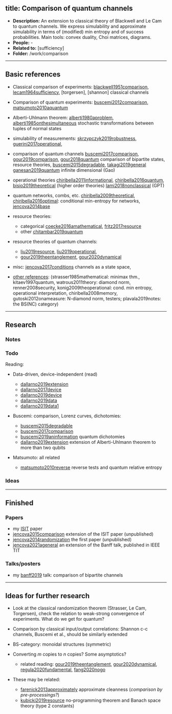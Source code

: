 title: Comparison of quantum channels
---

*  **Description:** An extension to classical theory of Blackwell and  Le Cam to quantum channels. We express
   simulability and approximate simulability in terms of (modified) min entropy and of success probabilities. Main
tools: convex duality, Choi matrices, diagrams.
*  **People:**  - 
*  **Related to:** [sufficiency]     
*  **Folder:** /work/comparison 

---


## Basic references

* Classical comparison of experiments: [blackwell1951comparison](blackwell1951comparison),  [lecam1964sufficiency](lecam1964sufficiency), [torgersen], [shannon]  classical channels

* Comparison of quantum experiments: [buscemi2012comparison](buscemi2012comparison), [matsumoto2010aquantum](matsumoto2010aquantum)

* Alberti-Uhlmann theorem: [alberti1980aproblem](alberti1980aproblem), [alberti1985onthesimultaneous](alberti1985onthesimultaneous) stochastic transformations between tuples of normal states

* simulability of measurements: [skrzypczyk2019robustness](skrzypczyk2019robustness), [guerini2017operational](guerini2017operational), 

* comparison of quantum channels   [buscemi2017comparison](buscemi2017comparison),
[gour2019comparison](gour2019comparison), [gour2018quantum](gour2018quantum) comparison of bipartite states, resource theories, [buscemi2015degradable](buscemi2015degradable), [takagi2019general](takagi2019general)
[ganesan2019quantum](ganesan2019quantum) infinite dimensional (Gao)

* operational theories [chiribella2011informational](chiribella2011informational), [chiribella2016quantum](chiribella2016quantum), [bisio2019theoretical](bisio2019theoretical) (higher order theories)
[lami2018nonclassical](lami2018nonclassical) (GPT)

* quantum networks, combs, etc. [chiribella2009theoretical](chiribella2009theoretical), [chiribella2016optimal](chiribella2016optimal): conditional min-entropy for networks, [jencova2014base](jencova2014base)

* resource theories:         
    * categorical [coecke2016amathematical](coecke2016amathematical), [fritz2017resource](fritz2017resource)    
    * other [chitambar2019quantum](chitambar2019quantum)

* resource theories of quantum channels:    
    * [liu2019resource](liu2019resource), [liu2019operational](liu2019operational), 
    * [gour2019theentanglement](gour2019theentanglement), [gour2020dynamical](gour2020dynamical)


* misc: [jencova2017conditions](jencova2017conditions) channels as a state space,
   
* [other references](BIBs): (strasser1985mathematical: minimax thm., kitaev1997quantum, watrous2011theory: diamond norm,
  renner2008security, konig2009theoperational: cond. min entropy, operational interpretation, chiribella2008memory, gutoski2012onameasure: N-diamond norm, testers; plavala2019notes: the BS(NC) category)


---

## Research



### Notes



### Todo

Reading:    

* Data-driven, device-independent (read)

    - [dallarno2019extension](dallarno2019extension) 
    - [dallarno2017device](dallarno2017device)
    - [dallarno2019device](dallarno2019device)
    - [dallarno2019data](dallarno2019data)
    - [dallarno2019data1](dallarno2019data1)


* Buscemi:  comparison, Lorenz curves, dichotomies:

    - [buscemi2015degradable](buscemi2015degradable)    
    - [buscemi2017comparison](buscemi2017comparison)    
    - [buscemi2019aninformation](buscemi2019aninformation) quantum dichotomies    
    - [dallarno2019extension](dallarno2019extension) extension of Alberti-Uhlmann theorem to more than two qubits


* Matsumoto: all related
    
    - [matsumoto2010reverse](matsumoto2010reverse) reverse tests and quantum relative entropy




### Ideas


---

## Finished

### Papers
 

* my [ISIT](jencova2016isit) paper    
* [jencova2015comparison](jencova2015comparison) extension of the ISIT paper (unpublished) 
* [jencova2014randomization](jencova2014randomization) the first paper  (unpublished)     
* [jencova2021ageneral](jencova2021ageneral) an extension of the Banff talk, published in IEEE TIT


### Talks/posters

* my [banff2019](PROJECT_comparison/banff2019.pdf) talk: comparison of bipartite channels

---

## Ideas for further research


* Look at the classical randomization theorem (Strasser, Le Cam, Torgersen), check the relation to weak-strong
  convergence of experiments. What do we get for quantum?


* Comparison by classical input/output correlations: Shannon c-c channels, Buscemi et al., should be similarly extended

* BS-category: monoidal structures (symmetric)

* Converting $m$ copies to $n$ copies? Some asymptotics?    
    * related reading: [gour2019theentanglement](gour2019theentanglement), [gour2020dynamical](gour2020dynamical),
   [regula2020fundamental](regula2020fundamental), [fang2020nogo](fang2020nogo)

* These may be related:    

    * [farenick2013approximately](farenick2013approximately) approximate cleanness (*comparison by pre-processings?*)
    * [kubicki2019resource](kubicki2019resource) no-programming theorem and Banach space theory (type 2 constants)
